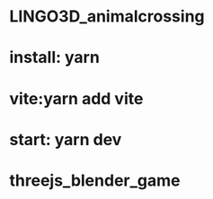 # LINGO3D_animalcrossing
# install: yarn
# vite:yarn add vite
# start: yarn dev 
# threejs_blender_game
